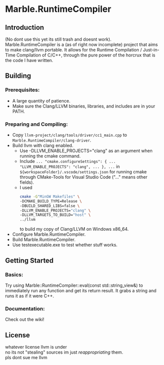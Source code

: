 # Marble.RuntimeCompiler

## Introduction
(No dont use this yet its still trash and doesnt work). Marble.RuntimeCompiler is a (as of right now incomplete) project that aims to make clang/llvm portable. It allows for the Runtime Compilation / Just-in-Time Compilation of C/C++, through the pure power of the horcrux that is the code I have written.

## Building
 ### Prerequisites:
 - A large quantity of patience.
 - Make sure the Clang/LLVM binaries, libraries, and includes are in your PATH.
 ### Preparing and Compiling:
 - Copy ```llvm-project/clang/tools/driver/cc1_main.cpp``` to ```Marble.RuntimeCompiler/clang-driver```.
 - Build llvm with clang enabled.
   - Use -DLLVM_ENABLE_PROJECTS="clang" as an argument when running the cmake command.
   - Include ```... "cmake.configureSettings": { ... "LLVM_ENABLE_PROJECTS": "clang", ... }, ...``` in ```${workspaceFolder}/.vscode/settings.json``` for running cmake through CMake-Tools for Visual Studio Code ("..." means other fields).
   - I used
     ```bash
     cmake -G"MinGW Makefiles" \
     -DCMAKE_BUILD_TYPE=Release \
     -DBUILD_SHARED_LIBS=false \
     -DLLVM_ENABLE_PROJECTS="clang" \
     -DLLVM_TARGETS_TO_BUILD="host" \
     ../llvm
     ```
     to build my copy of Clang/LLVM on Windows x86_64.
 - Configure Marble.RuntimeCompiler.
 - Build Marble.RuntimeCompiler.
 - Use testexecutable.exe to test whether stuff works.

## Getting Started
 ### Basics:
 Try using Marble::RuntimeCompiler::eval<T>(const std::string_view&) to immediately run any function and get its return result. It grabs a string and runs it as if it were C++.
 ### Documentation:
 Check out the wiki!

## License
whatever license llvm is under  
no its not "stealing" sources im just _reappropriating_ them.  
pls dont sue me llvm

